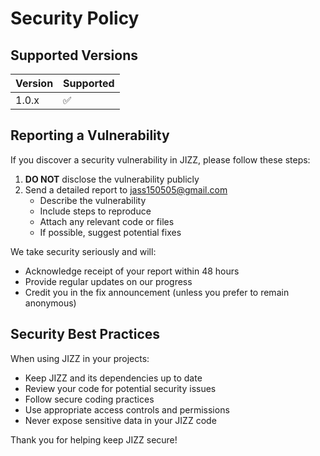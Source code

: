 # Security Policy

## Supported Versions

| Version | Supported          |
| ------- | ------------------ |
| 1.0.x   | :white_check_mark: |

## Reporting a Vulnerability

If you discover a security vulnerability in JIZZ, please follow these steps:

1. **DO NOT** disclose the vulnerability publicly
2. Send a detailed report to jass150505@gmail.com
   - Describe the vulnerability
   - Include steps to reproduce
   - Attach any relevant code or files
   - If possible, suggest potential fixes

We take security seriously and will:
- Acknowledge receipt of your report within 48 hours
- Provide regular updates on our progress
- Credit you in the fix announcement (unless you prefer to remain anonymous)

## Security Best Practices

When using JIZZ in your projects:
- Keep JIZZ and its dependencies up to date
- Review your code for potential security issues
- Follow secure coding practices
- Use appropriate access controls and permissions
- Never expose sensitive data in your JIZZ code

Thank you for helping keep JIZZ secure! 